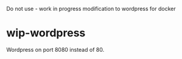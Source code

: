 
Do not use - work in progress modification to wordpress for docker

# wip-wordpress

Wordpress on port 8080 instead of 80.


